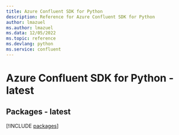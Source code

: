 ```yaml
---
title: Azure Confluent SDK for Python
description: Reference for Azure Confluent SDK for Python
author: lmazuel
ms.author: lmazuel
ms.data: 12/05/2022
ms.topic: reference
ms.devlang: python
ms.service: confluent
---
```

# Azure Confluent SDK for Python - latest
## Packages - latest
[!INCLUDE [packages](confluent-index.md)]
